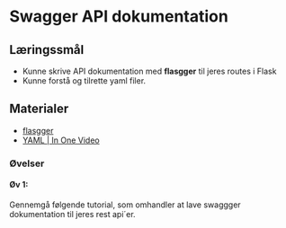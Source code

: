 # Swagger API dokumentation

## Læringssmål
* Kunne skrive API dokumentation med **flasgger** til jeres routes i Flask
* Kunne forstå og tilrette yaml filer.


## Materialer
* [flasgger](https://pypi.org/project/flasgger/)
* [YAML | In One Video](https://www.youtube.com/watch?v=cdLNKUoMc6c)

### Øvelser

#### Øv 1:
Gennemgå følgende tutorial, som omhandler at lave swaggger dokumentation til jeres rest api´er.




